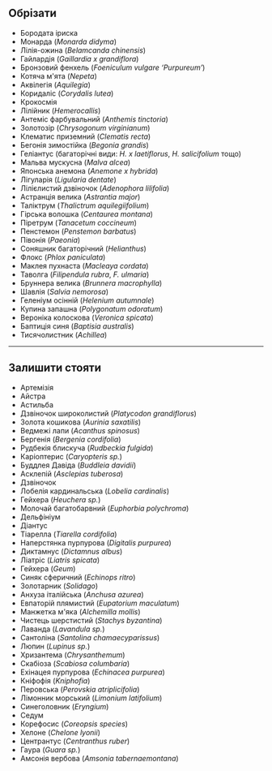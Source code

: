 ## Обрізати

- Бородата іриска
- Монарда (*Monarda didyma*)
- Лілія-ожина (*Belamcanda chinensis*)
- Гайлардія (*Gaillardia x grandiflora*)
- Бронзовий фенхель (*Foeniculum vulgare ‘Purpureum’*)
- Котяча м'ята (*Nepeta*)
- Аквілегія (*Aquilegia*)
- Коридаліс (*Corydalis lutea*)
- Крокосмія
- Лілійник (*Hemerocallis*)
- Антеміс фарбувальний (*Anthemis tinctoria*)
- Золотозір (*Chrysogonum virginianum*)
- Клематис приземний (*Clematis recta*)
- Бегонія зимостійка (*Begonia grandis*)
- Геліантус (багаторічні види: *H. x laetiflorus*, *H. salicifolium* тощо)
- Мальва мускусна (*Malva alcea*)
- Японська анемона (*Anemone x hybrida*)
- Лігуларія (*Ligularia dentate*)
- Лілієлистий дзвіночок (*Adenophora lilifolia*)
- Астранція велика (*Astrantia major*)
- Таліктрум (*Thalictrum aquilegiifolium*)
- Гірська волошка (*Centaurea montana*)
- Піретрум (*Tanacetum coccineum*)
- Пенстемон (*Penstemon barbatus*)
- Півонія (*Paeonia*)
- Соняшник багаторічний (*Helianthus*)
- Флокс (*Phlox paniculata*)
- Маклея пухнаста (*Macleaya cordata*)
- Таволга (*Filipendula rubra*, *F. ulmaria*)
- Бруннера велика (*Brunnera macrophylla*)
- Шавлія (*Salvia nemorosa*)
- Геленіум осінній (*Helenium autumnale*)
- Купина запашна (*Polygonatum odoratum*)
- Вероніка колоскова (*Veronica spicata*)
- Баптиція синя (*Baptisia australis*)
- Тисячолистник (*Achillea*)

---

## Залишити стояти


- Артемізія
- Айстра
- Астильба
- Дзвіночок широколистий (*Platycodon grandiflorus*)
- Золота кошикова (*Aurinia saxatilis*)
- Ведмежі лапи (*Acanthus spinosus*)
- Бергенія (*Bergenia cordifolia*)
- Рудбекія блискуча (*Rudbeckia fulgida*)
- Каріоптерис (*Caryopteris sp.*)
- Буддлея Давіда (*Buddleia davidii*)
- Асклепій (*Asclepias tuberosa*)
- Дзвіночок
- Лобелія кардинальська (*Lobelia cardinalis*)
- Гейхера (*Heuchera sp.*)
- Молочай багатобарвний (*Euphorbia polychroma*)
- Дельфініум
- Діантус
- Тіарелла (*Tiarella cordifolia*)
- Наперстянка пурпурова (*Digitalis purpurea*)
- Диктамнус (*Dictamnus albus*)
- Ліатріс (*Liatris spicata*)
- Гейхера (*Geum*)
- Синяк сферичний (*Echinops ritro*)
- Золотарник (*Solidago*)
- Анхуза італійська (*Anchusa azurea*)
- Евпаторій плямистий (*Eupatorium maculatum*)
- Манжетка м'яка (*Alchemilla mollis*)
- Чистець шерстистий (*Stachys byzantina*)
- Лаванда (*Lavandula sp.*)
- Сантоліна (*Santolina chamaecyparissus*)
- Люпин (*Lupinus sp.*)
- Хризантема (*Chrysanthemum*)
- Скабіоза (*Scabiosa columbaria*)
- Ехінацея пурпурова (*Echinacea purpurea*)
- Кніфофія (*Kniphofia*)
- Перовська (*Perovskia atriplicifolia*)
- Лімонник морський (*Limonium latifolium*)
- Синеголовник (*Eryngium*)
- Седум
- Корефосис (*Coreopsis species*)
- Хелоне (*Chelone lyonii*)
- Центрантус (*Centranthus ruber*)
- Гаура (*Guara sp.*)
- Амсонія вербова (*Amsonia tabernaemontana*)